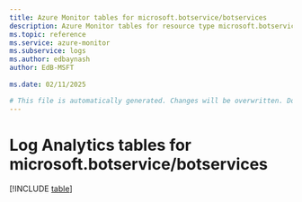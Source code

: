 ```yaml
---
title: Azure Monitor tables for microsoft.botservice/botservices
description: Azure Monitor tables for resource type microsoft.botservice/botservices
ms.topic: reference
ms.service: azure-monitor
ms.subservice: logs
ms.author: edbaynash
author: EdB-MSFT
   
ms.date: 02/11/2025

# This file is automatically generated. Changes will be overwritten. Do not change this file directly.
---
```


# Log Analytics tables for microsoft.botservice/botservices  

[!INCLUDE [table](~/reusable-content/ce-skilling/azure/includes/azure-monitor/reference/tables/microsoft-botservice_botservices-include.md)]

